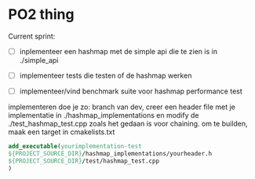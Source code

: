 # PO2 thing

Current sprint:
- [ ] inplementeer een hashmap met de simple api die te zien is in ./simple_api
- [ ] implementeer tests die testen of de hashmap werken
- [ ] implementeer/vind benchmark suite voor hashmap performance test


implementeren doe je zo:
branch van dev, creer een header file met je implementatie in ./hashmap_implementations
en modify de ./test_hashmap_test.cpp zoals het gedaan is voor chaining.
om te builden, maak een target in cmakelists.txt
```cmake
add_executable(yourimplementation-test
${PROJECT_SOURCE_DIR}/hashmap_implementations/yourheader.h
${PROJECT_SOURCE_DIR}/test/hashmap_test.cpp
)
```
